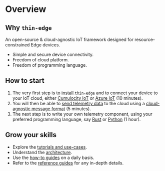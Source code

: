 # Overview

## Why `thin-edge`

An open-source & cloud-agnostic IoT framework designed for resource-constrained Edge devices.

* Simple and secure device connectivity.
* Freedom of cloud platform.
* Freedom of programming language.

## How to start

1) The very first step is to [install `thin-edge`](howto-guides/002_installation.md)
and to connect your device to your IoT cloud,
either [Cumulocity IoT](tutorials/connect-c8y.md)
or [Azure IoT](tutorials/connect-azure.md) (10 minutes).
2) You will then be able to [send telemetry data](tutorials/send-thin-edge-data.md) to the cloud
using a [cloud-agnostic message format](architecture/thin-edge-json.md) (5 minutes).
3) The next step is to write your own telemetry component, using your preferred programming language,
say [Rust](tutorials/my-thin-edge-rust.md) or [Python](tutorials/my-thin-edge-python.md) (1 hour).

## Grow your skills

* Explore the [tutorials and use-cases](tutorials/001_overview.md).
* Understand the [architecture](architecture/001_overview.md).
* Use the [how-to guides](howto-guides/001_overview.md) on a daily basis.
* Refer to the [reference guides](references/001_overview.md) for any in-depth details.

